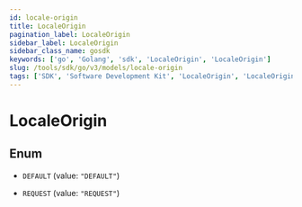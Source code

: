 ```yaml
---
id: locale-origin
title: LocaleOrigin
pagination_label: LocaleOrigin
sidebar_label: LocaleOrigin
sidebar_class_name: gosdk
keywords: ['go', 'Golang', 'sdk', 'LocaleOrigin', 'LocaleOrigin'] 
slug: /tools/sdk/go/v3/models/locale-origin
tags: ['SDK', 'Software Development Kit', 'LocaleOrigin', 'LocaleOrigin']
---
```


# LocaleOrigin

## Enum


* `DEFAULT` (value: `"DEFAULT"`)

* `REQUEST` (value: `"REQUEST"`)


